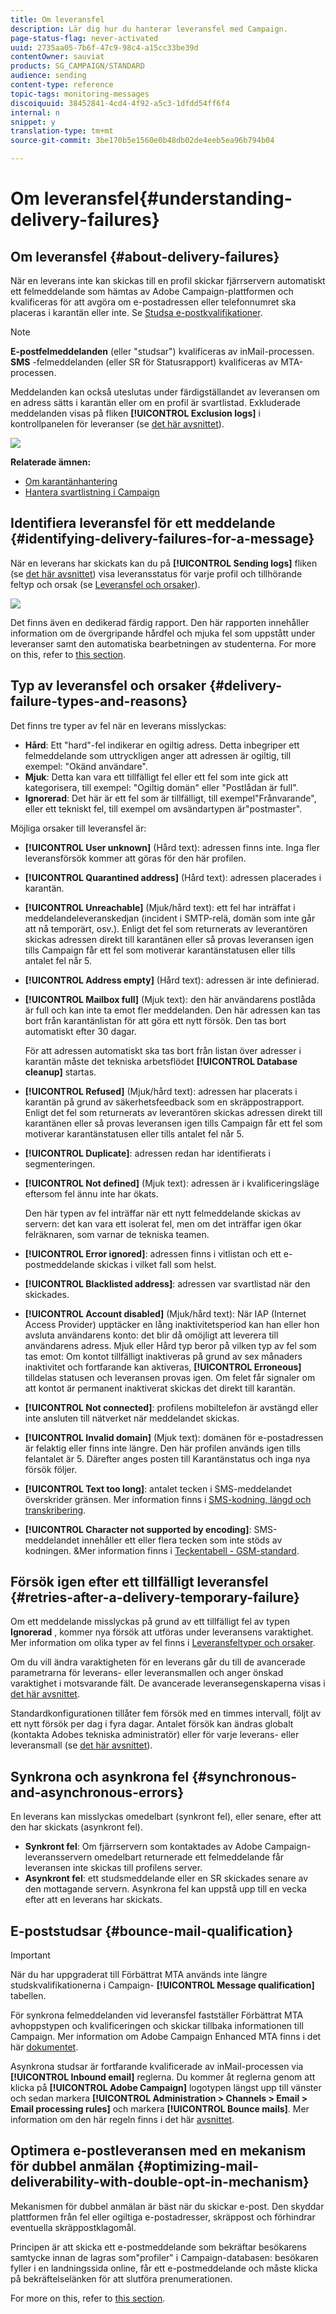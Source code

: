 ```yaml
---
title: Om leveransfel
description: Lär dig hur du hanterar leveransfel med Campaign.
page-status-flag: never-activated
uuid: 2735aa05-7b6f-47c9-98c4-a15cc33be39d
contentOwner: sauviat
products: SG_CAMPAIGN/STANDARD
audience: sending
content-type: reference
topic-tags: monitoring-messages
discoiquuid: 38452841-4cd4-4f92-a5c3-1dfdd54ff6f4
internal: n
snippet: y
translation-type: tm+mt
source-git-commit: 3be170b5e1560e0b48db02de4eeb5ea96b794b04

---
```



# Om leveransfel{#understanding-delivery-failures}

## Om leveransfel {#about-delivery-failures}

När en leverans inte kan skickas till en profil skickar fjärrservern automatiskt ett felmeddelande som hämtas av Adobe Campaign-plattformen och kvalificeras för att avgöra om e-postadressen eller telefonnumret ska placeras i karantän eller inte. Se [Studsa e-postkvalifikationer](#bounce-mail-qualification).

>[!NOTE]
>
>**E-postfelmeddelanden** (eller &quot;studsar&quot;) kvalificeras av inMail-processen. **SMS** -felmeddelanden (eller SR för Statusrapport) kvalificeras av MTA-processen.

Meddelanden kan också uteslutas under färdigställandet av leveransen om en adress sätts i karantän eller om en profil är svartlistad. Exkluderade meddelanden visas på fliken **[!UICONTROL Exclusion logs]** i kontrollpanelen för leveranser (se [det här avsnittet](../../sending/using/monitoring-a-delivery.md#exclusion-logs)).

![](assets/exclusion_logs.png)

**Relaterade ämnen:**

* [Om karantänhantering](../../sending/using/understanding-quarantine-management.md)
* [Hantera svartlistning i Campaign](../../audiences/using/about-opt-in-and-opt-out-in-campaign.md)

## Identifiera leveransfel för ett meddelande {#identifying-delivery-failures-for-a-message}

När en leverans har skickats kan du på **[!UICONTROL Sending logs]** fliken (se [det här avsnittet](../../sending/using/monitoring-a-delivery.md#sending-logs)) visa leveransstatus för varje profil och tillhörande feltyp och orsak (se [Leveransfel och orsaker](#delivery-failure-types-and-reasons)).

![](assets/sending_logs.png)

Det finns även en dedikerad färdig rapport. Den här rapporten innehåller information om de övergripande hårdfel och mjuka fel som uppstått under leveranser samt den automatiska bearbetningen av studenterna. For more on this, refer to [this section](../../reporting/using/bounce-summary.md).

## Typ av leveransfel och orsaker {#delivery-failure-types-and-reasons}

Det finns tre typer av fel när en leverans misslyckas:

* **Hård**: Ett &quot;hard&quot;-fel indikerar en ogiltig adress. Detta inbegriper ett felmeddelande som uttryckligen anger att adressen är ogiltig, till exempel: &quot;Okänd användare&quot;.
* **Mjuk**: Detta kan vara ett tillfälligt fel eller ett fel som inte gick att kategorisera, till exempel: &quot;Ogiltig domän&quot; eller &quot;Postlådan är full&quot;.
* **Ignorerad**: Det här är ett fel som är tillfälligt, till exempel&quot;Frånvarande&quot;, eller ett tekniskt fel, till exempel om avsändartypen är&quot;postmaster&quot;.

Möjliga orsaker till leveransfel är:

* **[!UICONTROL User unknown]** (Hård text): adressen finns inte. Inga fler leveransförsök kommer att göras för den här profilen.
* **[!UICONTROL Quarantined address]** (Hård text): adressen placerades i karantän.
* **[!UICONTROL Unreachable]** (Mjuk/hård text): ett fel har inträffat i meddelandeleveranskedjan (incident i SMTP-relä, domän som inte går att nå temporärt, osv.). Enligt det fel som returnerats av leverantören skickas adressen direkt till karantänen eller så provas leveransen igen tills Campaign får ett fel som motiverar karantänstatusen eller tills antalet fel når 5.
* **[!UICONTROL Address empty]** (Hård text): adressen är inte definierad.
* **[!UICONTROL Mailbox full]** (Mjuk text): den här användarens postlåda är full och kan inte ta emot fler meddelanden. Den här adressen kan tas bort från karantänlistan för att göra ett nytt försök. Den tas bort automatiskt efter 30 dagar.

   För att adressen automatiskt ska tas bort från listan över adresser i karantän måste det tekniska arbetsflödet **[!UICONTROL Database cleanup]** startas.

* **[!UICONTROL Refused]** (Mjuk/hård text): adressen har placerats i karantän på grund av säkerhetsfeedback som en skräppostrapport. Enligt det fel som returnerats av leverantören skickas adressen direkt till karantänen eller så provas leveransen igen tills Campaign får ett fel som motiverar karantänstatusen eller tills antalet fel når 5.
* **[!UICONTROL Duplicate]**: adressen redan har identifierats i segmenteringen.
* **[!UICONTROL Not defined]** (Mjuk text): adressen är i kvalificeringsläge eftersom fel ännu inte har ökats.

   Den här typen av fel inträffar när ett nytt felmeddelande skickas av servern: det kan vara ett isolerat fel, men om det inträffar igen ökar felräknaren, som varnar de tekniska teamen.

* **[!UICONTROL Error ignored]**: adressen finns i vitlistan och ett e-postmeddelande skickas i vilket fall som helst.
* **[!UICONTROL Blacklisted address]**: adressen var svartlistad när den skickades.
* **[!UICONTROL Account disabled]** (Mjuk/hård text): När IAP (Internet Access Provider) upptäcker en lång inaktivitetsperiod kan han eller hon avsluta användarens konto: det blir då omöjligt att leverera till användarens adress. Mjuk eller Hård typ beror på vilken typ av fel som tas emot: Om kontot tillfälligt inaktiveras på grund av sex månaders inaktivitet och fortfarande kan aktiveras, **[!UICONTROL Erroneous]** tilldelas statusen och leveransen provas igen. Om felet får signaler om att kontot är permanent inaktiverat skickas det direkt till karantän.
* **[!UICONTROL Not connected]**: profilens mobiltelefon är avstängd eller inte ansluten till nätverket när meddelandet skickas.
* **[!UICONTROL Invalid domain]** (Mjuk text): domänen för e-postadressen är felaktig eller finns inte längre. Den här profilen används igen tills felantalet är 5. Därefter anges posten till Karantänstatus och inga nya försök följer.
* **[!UICONTROL Text too long]**: antalet tecken i SMS-meddelandet överskrider gränsen. Mer information finns i [SMS-kodning, längd och transkribering](../../administration/using/configuring-sms-channel.md#sms-encoding--length-and-transliteration).
* **[!UICONTROL Character not supported by encoding]**: SMS-meddelandet innehåller ett eller flera tecken som inte stöds av kodningen. &amp;Mer information finns i [Teckentabell - GSM-standard](../../administration/using/configuring-sms-channel.md#table-of-characters---gsm-standard).

## Försök igen efter ett tillfälligt leveransfel {#retries-after-a-delivery-temporary-failure}

Om ett meddelande misslyckas på grund av ett tillfälligt fel av typen **Ignorerad** , kommer nya försök att utföras under leveransens varaktighet. Mer information om olika typer av fel finns i [Leveransfeltyper och orsaker](#delivery-failure-types-and-reasons).

Om du vill ändra varaktigheten för en leverans går du till de avancerade parametrarna för leverans- eller leveransmallen och anger önskad varaktighet i motsvarande fält. De avancerade leveransegenskaperna visas i [det här avsnittet](../../administration/using/configuring-email-channel.md#validity-period-parameters).

Standardkonfigurationen tillåter fem försök med en timmes intervall, följt av ett nytt försök per dag i fyra dagar. Antalet försök kan ändras globalt (kontakta Adobes tekniska administratör) eller för varje leverans- eller leveransmall (se [det här avsnittet](../../administration/using/configuring-email-channel.md#sending-parameters)).

## Synkrona och asynkrona fel {#synchronous-and-asynchronous-errors}

En leverans kan misslyckas omedelbart (synkront fel), eller senare, efter att den har skickats (asynkront fel).

* **Synkront fel**: Om fjärrservern som kontaktades av Adobe Campaign-leveransservern omedelbart returnerade ett felmeddelande får leveransen inte skickas till profilens server.
* **Asynkront fel**: ett studsmeddelande eller en SR skickades senare av den mottagande servern. Asynkrona fel kan uppstå upp till en vecka efter att en leverans har skickats.

## E-poststudsar {#bounce-mail-qualification}

<!--Delivery failure error messages (or "SMTP bounce responses") are picked up by the Adobe Campaign platform and then processed and qualified as **Hard**, **Soft**, or **Ignored** using the **[!UICONTROL Delivery log qualification]** database.

//Delivery failure error messages (or "bounces") are picked up by the Adobe Campaign platform and qualified by the inMail process to enrich the list of email management rules.(applies to asynchronous (out-of-band) bounces)

This list is available to administrators only and contains all the rules used by Adobe Campaign to qualify delivery failures.-->

>[!IMPORTANT]
>
>När du har uppgraderat till Förbättrat MTA används inte längre studskvalifikationerna i Campaign- **[!UICONTROL Message qualification]** tabellen.

För synkrona felmeddelanden vid leveransfel fastställer Förbättrat MTA avhoppstypen och kvalificeringen och skickar tillbaka informationen till Campaign. Mer information om Adobe Campaign Enhanced MTA finns i det här [dokumentet](https://helpx.adobe.com/campaign/kb/campaign-enhanced-mta.html).

Asynkrona studsar är fortfarande kvalificerade av inMail-processen via **[!UICONTROL Inbound email]** reglerna. Du kommer åt reglerna genom att klicka på **[!UICONTROL Adobe Campaign]** logotypen längst upp till vänster och sedan markera **[!UICONTROL Administration > Channels > Email > Email processing rules]** och markera **[!UICONTROL Bounce mails]**. Mer information om den här regeln finns i det här [avsnittet](../../administration/using/configuring-email-channel.md#email-processing-rules).

<!--Bounces can have the following qualification statuses:

* **[!UICONTROL To qualify]**: the bounce mail needs to be qualified. Qualification must be done by the Deliverability team to ensure that the platform deliverability functions correctly. As long as it is not qualified, the bounce mail is not used to enrich the list of email processing rules.
* **[!UICONTROL Keep]**: the bounce mail was qualified and will be used by the **Update for deliverability** workflow to be compared to existing email processing rules and enrich the list.
* **[!UICONTROL Ignore]**: the bounce mail was qualified but will not be used by the **Update for deliverability** workflow. So it will not be sent to the client instances.

To list the various bounces and their associated error types et reasons, click the **[!UICONTROL Adobe Campaign]** logo, in the top left, then select **[!UICONTROL Administration > Channels > Quarantines > Message qualification]**.

![](assets/qualification.png)-->

## Optimera e-postleveransen med en mekanism för dubbel anmälan {#optimizing-mail-deliverability-with-double-opt-in-mechanism}

Mekanismen för dubbel anmälan är bäst när du skickar e-post. Den skyddar plattformen från fel eller ogiltiga e-postadresser, skräppost och förhindrar eventuella skräppostklagomål.

Principen är att skicka ett e-postmeddelande som bekräftar besökarens samtycke innan de lagras som&quot;profiler&quot; i Campaign-databasen: besökaren fyller i en landningssida online, får ett e-postmeddelande och måste klicka på bekräftelselänken för att slutföra prenumerationen.

For more on this, refer to [this section](../../channels/using/setting-up-a-double-opt-in-process.md).
